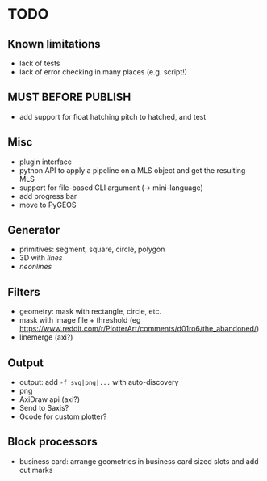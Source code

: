 # TODO

## Known limitations

- lack of tests
- lack of error checking in many places (e.g. script!)

## MUST BEFORE PUBLISH

- add support for float hatching pitch to hatched, and test


## Misc

- plugin interface
- python API to apply a pipeline on a MLS object and get the resulting MLS
- support for file-based CLI argument (-> mini-language)
- add progress bar
- move to PyGEOS


## Generator

- primitives: segment, square, circle, polygon
- 3D with _lines_
- _neonlines_


## Filters

- geometry: mask with rectangle, circle, etc.
- mask with image file + threshold (eg https://www.reddit.com/r/PlotterArt/comments/d01ro6/the_abandoned/)
- linemerge (axi?)


## Output

- output: add `-f svg|png|...` with auto-discovery
- png
- AxiDraw api (axi?)
- Send to Saxis?
- Gcode for custom plotter?


## Block processors

- business card: arrange geometries in business card sized slots and add cut marks
